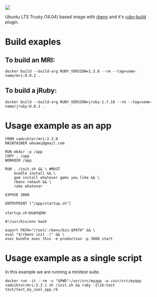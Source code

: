 [![](https://images.microbadger.com/badges/version/vadviktor/mri.svg)](https://microbadger.com/images/vadviktor/mri "Get your own version badge on microbadger.com")

Ubuntu LTS Trusty (14.04) based image with [rbenv](https://github.com/sstephenson/rbenv) and it's [ruby-build](https://github.com/rbenv/ruby-build) plugin.

# Build exaples

## To build an MRI:

`docker build --build-arg RUBY_VERSION=2.3.0 --rm --tag=some-name/mri:0.0.1 .`

## To build a jRuby:

`docker build --build-arg RUBY_VERSION=jruby-1.7.18 --rm --tag=some-name/jruby:0.0.1 .`

# Usage example as an app

```
FROM vadviktor/mri:2.3.0
MAINTAINER whoami@gmail.com

RUN mkdir -p /app
COPY . /app
WORKDIR /app

RUN . /init.sh && \ #MUST
    bundle install && \
    gem install whatever gems you like && \
    rbenv rehash && \
    rake whatever

EXPOSE 3000

ENTRYPOINT ["/app/startup.sh"]
```

`startup.sh` example:

```
#!/usr/bin/env bash

export PATH="/root/.rbenv/bin:$PATH" && \
eval "$(rbenv init -)" && \
exec bundle exec thin -e production -p 3000 start
```

# Usage example as a single script

In this example we are running a minitest suite.

`docker run -it --rm -v "$PWD":/usr/src/myapp -w /usr/src/myapp vadviktor/mri:2.3.1 sh /init.sh && ruby -Ilib:test test/test_my_cool_app.rb`
